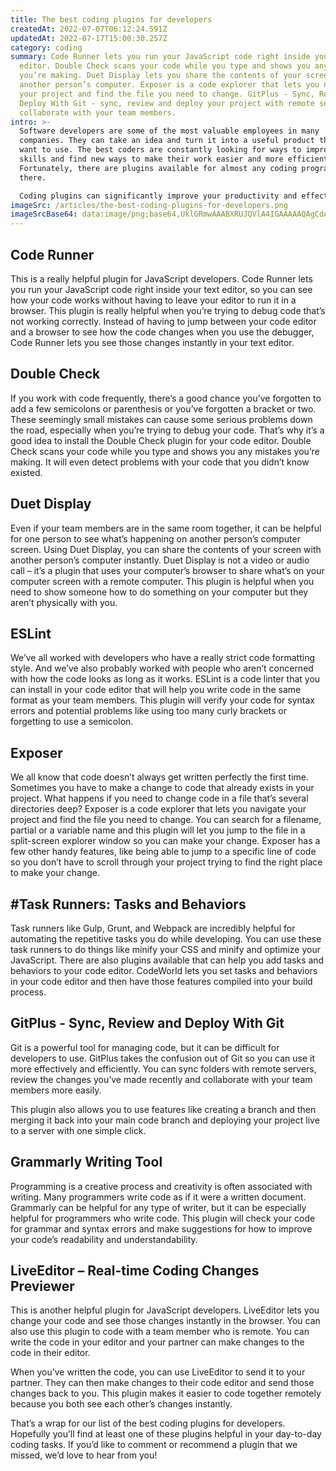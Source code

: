 ```yaml
---
title: The best coding plugins for developers
createdAt: 2022-07-07T06:12:24.591Z
updatedAt: 2022-07-17T15:00:30.257Z
category: coding
summary: Code Runner lets you run your JavaScript code right inside your text
  editor. Double Check scans your code while you type and shows you any mistakes
  you’re making. Duet Display lets you share the contents of your screen with
  another person’s computer. Exposer is a code explorer that lets you navigate
  your project and find the file you need to change. GitPlus - Sync, Review and
  Deploy With Git - sync, review and deploy your project with remote servers and
  collaborate with your team members.
intro: >-
  Software developers are some of the most valuable employees in many
  companies. They can take an idea and turn it into a useful product that people
  want to use. The best coders are constantly looking for ways to improve their
  skills and find new ways to make their work easier and more efficient.
  Fortunately, there are plugins available for almost any coding program out
  there. 

  Coding plugins can significantly improve your productivity and effectiveness as a programmer by making your workflow faster and more efficient. These plugins cover everything from debugging to searching for code snippets you may have forgotten about but will be grateful to have again should you need them again someday. Here’s a list of the best coding plugins for developers that can help make your job easier, simpler and more productive:
imageSrc: /articles/the-best-coding-plugins-for-developers.png
imageSrcBase64: data:image/png;base64,UklGRmwAAABXRUJQVlA4IGAAAAAQAgCdASoKAAoAAUAmJZgCdAELYXFbWKXCAP79b2UkJcReSx9vuqOKY/xnqiwwR6eig3uWC68UeQtP+oVL6UGr8/XLtf7Jbeo/SL9kf0qZH4yW/70+CKWyfDx1Z4YAAAA=
---
```


## Code Runner

This is a really helpful plugin for JavaScript developers. Code Runner lets you run your JavaScript code right inside your text editor, so you can see how your code works without having to leave your editor to run it in a browser.
This plugin is really helpful when you’re trying to debug code that’s not working correctly. Instead of having to jump between your code editor and a browser to see how the code changes when you use the debugger, Code Runner lets you see those changes instantly in your text editor.

## Double Check

If you work with code frequently, there’s a good chance you’ve forgotten to add a few semicolons or parenthesis or you’ve forgotten a bracket or two. These seemingly small mistakes can cause some serious problems down the road, especially when you’re trying to debug your code.
That’s why it’s a good idea to install the Double Check plugin for your code editor. Double Check scans your code while you type and shows you any mistakes you’re making. It will even detect problems with your code that you didn’t know existed.

## Duet Display

Even if your team members are in the same room together, it can be helpful for one person to see what’s happening on another person’s computer screen. Using Duet Display, you can share the contents of your screen with another person’s computer instantly.
Duet Display is not a video or audio call – it’s a plugin that uses your computer’s browser to share what’s on your computer screen with a remote computer. This plugin is helpful when you need to show someone how to do something on your computer but they aren’t physically with you.

## ESLint

We’ve all worked with developers who have a really strict code formatting style. And we’ve also probably worked with people who aren’t concerned with how the code looks as long as it works.
ESLint is a code linter that you can install in your code editor that will help you write code in the same format as your team members. This plugin will verify your code for syntax errors and potential problems like using too many curly brackets or forgetting to use a semicolon.

## Exposer

We all know that code doesn’t always get written perfectly the first time. Sometimes you have to make a change to code that already exists in your project. What happens if you need to change code in a file that’s several directories deep?
Exposer is a code explorer that lets you navigate your project and find the file you need to change. You can search for a filename, partial or a variable name and this plugin will let you jump to the file in a split-screen explorer window so you can make your change.
Exposer has a few other handy features, like being able to jump to a specific line of code so you don’t have to scroll through your project trying to find the right place to make your change.

## #Task Runners: Tasks and Behaviors

Task runners like Gulp, Grunt, and Webpack are incredibly helpful for automating the repetitive tasks you do while developing. You can use these task runners to do things like minify your CSS and minify and optimize your JavaScript.
There are also plugins available that can help you add tasks and behaviors to your code editor. CodeWorld lets you set tasks and behaviors in your code editor and then have those features compiled into your build process.

## GitPlus - Sync, Review and Deploy With Git

Git is a powerful tool for managing code, but it can be difficult for developers to use.
GitPlus takes the confusion out of Git so you can use it more effectively and efficiently. You can sync folders with remote servers, review the changes you’ve made recently and collaborate with your team members more easily.

This plugin also allows you to use features like creating a branch and then merging it back into your main code branch and deploying your project live to a server with one simple click.

## Grammarly Writing Tool

Programming is a creative process and creativity is often associated with writing. Many programmers write code as if it were a written document.
Grammarly can be helpful for any type of writer, but it can be especially helpful for programmers who write code. This plugin will check your code for grammar and syntax errors and make suggestions for how to improve your code’s readability and understandability.

## LiveEditor – Real-time Coding Changes Previewer

This is another helpful plugin for JavaScript developers. LiveEditor lets you change your code and see those changes instantly in the browser.
You can also use this plugin to code with a team member who is remote. You can write the code in your editor and your partner can make changes to the code in their editor.

When you’ve written the code, you can use LiveEditor to send it to your partner. They can then make changes to their code editor and send those changes back to you. This plugin makes it easier to code together remotely because you both see each other’s changes instantly.

That’s a wrap for our list of the best coding plugins for developers. Hopefully you’ll find at least one of these plugins helpful in your day-to-day coding tasks. If you’d like to comment or recommend a plugin that we missed, we’d love to hear from you!
